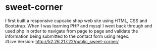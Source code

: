 # sweet-corner
I first built a responsive cupcake shop web site using HTML, CSS and Bootstrap.  When I was learning PHP and mysql I went back through and used php in order to navigate from page to page and validate the information being submitted to the contact form using regex.  
#Live Version: http://52.26.217.22/public_sweet-corner/